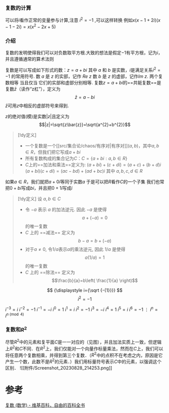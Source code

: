 

### 复数的计算
可以将$i$看作正常的变量参与计算,注意 $i^2=-1$ ,可以这样转换
例如$x(x-1+2i)(x-1-2i)=x(x^2−2x+5)$

### 介绍
复数的发明使得我们可以对负数取平方根.大致的想法是假定$-1$有平方根，记为$i$，并且遵循通常的算术法则

复数是可以写成如下形式的数：$z = a + bi$
其中 $a$ 和 $b$ 是实数，$i$是满足关系$i^{2}=-1$ 的常用符号. 
数 $a$ 是 $z$ 的实部，记作 $Re~z$
数 $b$ 是 $z$ 的虚部，记作$Im~z$.
两个复数相等 当且仅当 它们的实部和虚部分别相等.
复数$z=a + bi$的==共轭复数==是复数$\bar{z}$（读作“z杠”），定义为$$\bar{z}=a-bi$$
$\bar{z}$可用$z$中相反的虚部符号来得到.

$z$的绝对值(模)是实数$|z|$且定义为$$|z|=\sqrt{z\bar{z}}=\sqrt{a^{2}+b^{2}}$$




> [!dy定义] 
> * 一个复数是一个[[src/集合论/chaos/有序对|有序对]]$(a,b)$，其中$a,b\in R$，但我们把它写成$a+bi$
> * 所有复数构成的集合记为$C$：$\displaystyle{C= \{a+bi:a,b\in R\}}$
> * $C$上的==加法和乘法==定义为:
>     $(a+bi)+(c+di)=(a+c)+(b+d)i$
>     $(a+bi)(c+di) =(ac-bd)+(ad+bc)i$
>     其中 $a,b,c,d \in R$


如果$a\in R$，我们就把$a+0i$等同于实数$a$
于是可以把$R$看作$C$的一个子集
我们也常把$0+bi$写成$bi$，并且把$0+1i$写成$i$


> [!dy定义] 
> 设 $a,b\in C$
> * 令 $-a$ 表示 $a$ 的加法逆元. 因此 $-a$ 是使得$$a+(-a)=0$$的唯一复数
> * $C$ 上的 ==减法== 定义为$$b-a=b+(-a)$$
> * 对于$a\neq 0$, 令$1/a$表示$a$的乘法逆元, 因此 $1/a$ 是使得$$a(1/a)=1$$的唯一复数
> * $C$ 上的 ==除法== 定义为$$\frac{b}{a}=b\left( \frac{1}{a} \right)$$



$$
{\displaystyle i={\sqrt {-{1}}}}
$$
$$
i^{2}=-1
$$


 ${\displaystyle i^{-3}=i}$
 ${\displaystyle i^{-2}=-1}$
 ${\displaystyle i^{-1}=-i}$
 ${\displaystyle i^{0}=1}$
 ${\displaystyle i^{1}=i}$
 $i^{2}=-1$
 ${\displaystyle i^{3}=-i}$
 ${\displaystyle i^{4}=1}$
 ${\displaystyle i^{5}=i}$
 ${\displaystyle i^{6}=-1}$
 $\vdots$
 ${\displaystyle i^{n}=i^{n{\pmod {4}}}}$

### 复数和$R^{2}$
尽管$R^{2}$中的元素和复平面$C$是一一对应的（见图），并且加法实质上一致，但逻辑上$R^{2}$和$C$不同．在$R^{2}$上，我们仅能对一个向量作标量乘法，然而在$C$上，我们可以将任意两个复数相乘，并得到第三个复数．（$R^{2}$中的点积不在考虑之内，原因是它产生一个数，此数不是$R^{2}$的元素．）我们用标量符号表示$C$中的元素，以强调这个区别．
![[附件/Screenshot_20230828_214253.png]]
# 参考
[复数 (数学) - 维基百科，自由的百科全书](https://zh.m.wikipedia.org/wiki/%E5%A4%8D%E6%95%B0_(%E6%95%B0%E5%AD%A6))
